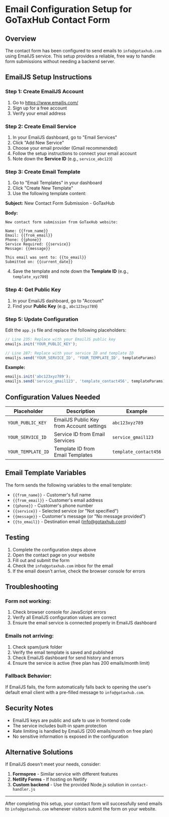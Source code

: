 # Email Configuration Setup for GoTaxHub Contact Form

## Overview
The contact form has been configured to send emails to `info@gotaxhub.com` using EmailJS service. This setup provides a reliable, free way to handle form submissions without needing a backend server.

## EmailJS Setup Instructions

### Step 1: Create EmailJS Account
1. Go to https://www.emailjs.com/
2. Sign up for a free account
3. Verify your email address

### Step 2: Create Email Service
1. In your EmailJS dashboard, go to "Email Services"
2. Click "Add New Service"
3. Choose your email provider (Gmail recommended)
4. Follow the setup instructions to connect your email account
5. Note down the **Service ID** (e.g., `service_abc123`)

### Step 3: Create Email Template
1. Go to "Email Templates" in your dashboard
2. Click "Create New Template"
3. Use the following template content:

**Subject:** New Contact Form Submission - GoTaxHub

**Body:**
```
New contact form submission from GoTaxHub website:

Name: {{from_name}}
Email: {{from_email}}
Phone: {{phone}}
Service Required: {{service}}
Message: {{message}}

This email was sent to: {{to_email}}
Submitted on: {{current_date}}
```

4. Save the template and note down the **Template ID** (e.g., `template_xyz789`)

### Step 4: Get Public Key
1. In your EmailJS dashboard, go to "Account"
2. Find your **Public Key** (e.g., `abc123xyz789`)

### Step 5: Update Configuration
Edit the `app.js` file and replace the following placeholders:

```javascript
// Line 235: Replace with your EmailJS public key
emailjs.init('YOUR_PUBLIC_KEY');

// Line 287: Replace with your service ID and template ID
emailjs.send('YOUR_SERVICE_ID', 'YOUR_TEMPLATE_ID', templateParams)
```

**Example:**
```javascript
emailjs.init('abc123xyz789');
emailjs.send('service_gmail123', 'template_contact456', templateParams)
```

## Configuration Values Needed

| Placeholder | Description | Example |
|-------------|-------------|---------|
| `YOUR_PUBLIC_KEY` | EmailJS Public Key from Account settings | `abc123xyz789` |
| `YOUR_SERVICE_ID` | Service ID from Email Services | `service_gmail123` |
| `YOUR_TEMPLATE_ID` | Template ID from Email Templates | `template_contact456` |

## Email Template Variables

The form sends the following variables to the email template:

- `{{from_name}}` - Customer's full name
- `{{from_email}}` - Customer's email address
- `{{phone}}` - Customer's phone number
- `{{service}}` - Selected service (or "Not specified")
- `{{message}}` - Customer's message (or "No message provided")
- `{{to_email}}` - Destination email (info@gotaxhub.com)

## Testing

1. Complete the configuration steps above
2. Open the contact page on your website
3. Fill out and submit the form
4. Check the `info@gotaxhub.com` inbox for the email
5. If the email doesn't arrive, check the browser console for errors

## Troubleshooting

### Form not working:
1. Check browser console for JavaScript errors
2. Verify all EmailJS configuration values are correct
3. Ensure the email service is connected properly in EmailJS dashboard

### Emails not arriving:
1. Check spam/junk folder
2. Verify the email template is saved and published
3. Check EmailJS dashboard for send history and errors
4. Ensure the service is active (free plan has 200 emails/month limit)

### Fallback Behavior:
If EmailJS fails, the form automatically falls back to opening the user's default email client with a pre-filled message to `info@gotaxhub.com`.

## Security Notes

- EmailJS keys are public and safe to use in frontend code
- The service includes built-in spam protection
- Rate limiting is handled by EmailJS (200 emails/month on free plan)
- No sensitive information is exposed in the configuration

## Alternative Solutions

If EmailJS doesn't meet your needs, consider:

1. **Formspree** - Similar service with different features
2. **Netlify Forms** - If hosting on Netlify
3. **Custom backend** - Use the provided Node.js solution in `contact-handler.js`

---

After completing this setup, your contact form will successfully send emails to `info@gotaxhub.com` whenever visitors submit the form on your website.